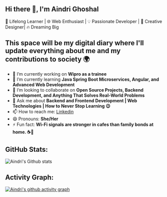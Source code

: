 ## Hi there 👋, I'm Aindri Ghoshal
🚀 Lifelong Learner | 🌐 Web Enthusiast | 💡 Passionate Developer | 🎨 Creative Designer| 🔥 Dreaming Big
## This space will be my digital diary where I'll update everything about me and my contributions to society 🌍
<!--
**aindri7/aindri7** is a ✨ _special_ ✨ repository because its `README.md` (this file) appears on your GitHub profile.

Here are some ideas to get you started:

- 🔭 I’m currently working on ...
- 🌱 I’m currently learning ...
- 👯 I’m looking to collaborate on ...
- 💬 Ask me about ...
- 📫 How to reach me: ...
- 😄 Pronouns: ...
- ⚡ Fun fact: ...
-->
- 🔭 I’m currently working on **Wipro as a trainee**
- 🌱 I’m currently learning **Java Spring Boot Microservices, Angular, and Advanced Web Development**
- 👯 I’m looking to collaborate on **Open Source Projects, Backend Development, and Anything That Solves Real-World Problems**
- 💬 Ask me about **Backend and Frontend Development | Web Technologies | How to Never Stop Learning 😉**
- 📫 How to reach me: [Linkedin](https://www.linkedin.com/in/aindrighoshal0701/)
- 😄 Pronouns: **She/Her**
- ⚡ Fun fact: **Wi-Fi signals are stronger in cafes than family bonds at home. ☕📶**

## GitHub Stats:
![Aindri's Github stats](https://github-readme-stats.vercel.app/api?username=aindri7&show_icons=true&theme=radical)

## Activity Graph:
[![Aindri's github activity graph](https://github-readme-activity-graph.vercel.app/graph?username=aindri7)](https://github.com/ashutosh00710/github-readme-activity-graph)
